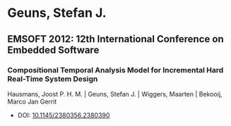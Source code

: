 # Geuns, Stefan J.

## EMSOFT 2012: 12th International Conference on Embedded Software

### Compositional Temporal Analysis Model for Incremental Hard Real-Time System Design
Hausmans, Joost P. H. M. | Geuns, Stefan J. | Wiggers, Maarten | Bekooij, Marco Jan Gerrit
* DOI: [10.1145/2380356.2380390](https://doi.org/10.1145/2380356.2380390)

